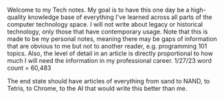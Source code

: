 
Welcome to my Tech notes. My goal is to have this one day be a high-quality knowledge base of everything I've learned across all parts of the computer technology space. I will not write about legacy or historical technology, only those that have contemporary usage. Note that this is made to be my personal notes, meaning there may be gaps of information that are obvious to me but not to another reader, e.g. programming 101 topics. Also, the level of detail in an article is directly proportional to how much I will need the information in my professional career.
1/27/23 word count = 60,483

The end state should have articles of everything from sand to NAND, to Tetris, to Chrome, to the AI that would write this better than me.